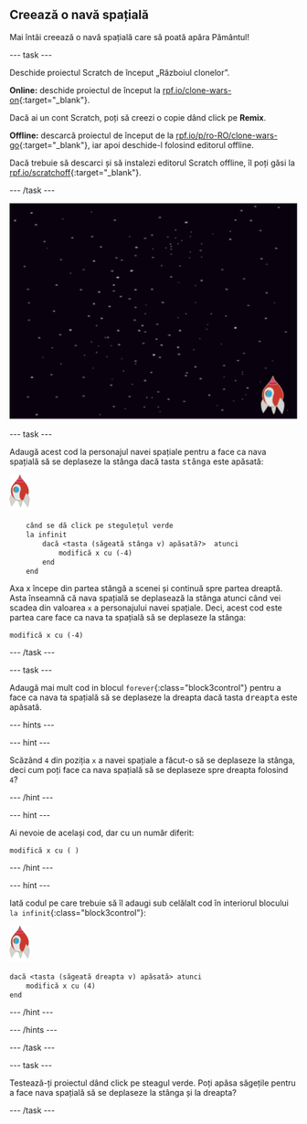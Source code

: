 ## Creează o navă spațială

Mai întâi creează o navă spațială care să poată apăra Pământul!

--- task ---

Deschide proiectul Scratch de început „Războiul clonelor”.

**Online:** deschide proiectul de început la [rpf.io/clone-wars-on](http://rpf.io/clone-wars-on){:target="_blank"}.

Dacă ai un cont Scratch, poți să creezi o copie dând click pe **Remix**.

**Offline:** descarcă proiectul de început de la [rpf.io/p/ro-RO/clone-wars-go](http://rpf.io/p/ro-RO/clone-wars-go){:target="_blank"}, iar apoi deschide-l folosind editorul offline.

Dacă trebuie să descarci și să instalezi editorul Scratch offline, îl poți găsi la [rpf.io/scratchoff](https://rpf.io/scratchoff){:target="_blank"}.

--- /task ---

![proiect de început](images/starter-project.png)

--- task ---

Adaugă acest cod la personajul navei spațiale pentru a face ca nava spațială să se deplaseze la stânga dacă tasta <kbd>stânga</kbd> este apăsată:

![personaj rachetă](images/rocket-sprite.png)

```blocks3
    când se dă click pe stegulețul verde
    la infinit
        dacă <tasta (săgeată stânga v) apăsată?>  atunci 
            modifică x cu (-4)
        end
    end
```

Axa x începe din partea stângă a scenei și continuă spre partea dreaptă. Asta înseamnă că nava spațială se deplasează la stânga atunci când vei scadea din valoarea `x` a personajului navei spațiale. Deci, acest cod este partea care face ca nava ta spațială să se deplaseze la stânga:

```blocks3
modifică x cu (-4)
```

--- /task ---

--- task ---

Adaugă mai mult cod in blocul `forever`{:class="block3control"} pentru a face ca nava ta spațială să se deplaseze la dreapta dacă tasta <kbd>dreapta</kbd> este apăsată.

--- hints ---


--- hint ---

Scăzând `4` din poziția `x` a navei spațiale a făcut-o să se deplaseze la stânga, deci cum poți face ca nava spațială să se deplaseze spre dreapta folosind `4`?

--- /hint ---

--- hint ---

Ai nevoie de același cod, dar cu un număr diferit:

```blocks3
modifică x cu ( )
```

--- /hint ---

--- hint ---

Iată codul pe care trebuie să îl adaugi sub celălalt cod în interiorul blocului `la infinit`{:class="block3control"}:

![personaj rachetă](images/rocket-sprite.png)

```blocks3
dacă <tasta (săgeată dreapta v) apăsată> atunci 
    modifică x cu (4)
end
```

--- /hint ---

--- /hints ---

--- /task ---

--- task ---

Testează-ți proiectul dând click pe steagul verde. Poți apăsa săgețile pentru a face nava spațială să se deplaseze la stânga și la dreapta?

--- /task ---